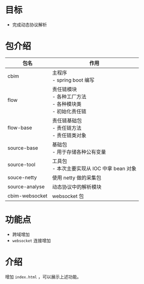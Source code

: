 # 目标

- 完成动态协议解析

# 包介绍

| 包名             | 作用                                             |
|----------------|------------------------------------------------|
| cbim           | 主程序<br/> - spring boot 编写                      |
| flow           | 责任链模块<br/> - 各种工厂方法<br/> - 各种模块类<br/> - 初始化责任链 |
| flow-base      | 责任链基础包<br/> - 责任链方法<br/> - 责任链类对象              |
| source-base    | 基础包<br/> - 用于存储各种公有变量                          |
| source-tool    | 工具包<br/> - 本次主要实现从 IOC 中拿 bean 对象              |
| souce-netty    | 使用 netty 做的采集包                                 |
| source-analyse | 动态协议中的解析模块                                     |
| cbim-websocket | websocket 包                                    |

# 功能点

- 跨域增加
- `websocket` 连接增加

# 介绍

增加 `index.html` ，可以展示上述功能。